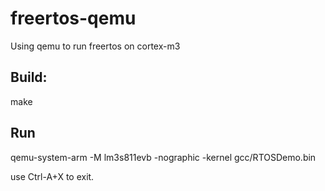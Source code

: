 # freertos-qemu
Using qemu to run freertos on cortex-m3


## Build:

 make


## Run

qemu-system-arm -M lm3s811evb -nographic -kernel gcc/RTOSDemo.bin

use Ctrl-A+X to exit.
